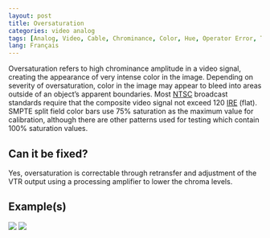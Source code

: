 ```yaml
---
layout: post
title: Oversaturation
categories: video analog
tags: [Analog, Video, Cable, Chrominance, Color, Hue, Operator Error, Tape Error, Time Base Corrector, Common Artifacts]
lang: Français
---
```


Oversaturation refers to high chrominance amplitude in a video signal, creating the appearance of very intense color in the image. Depending on severity of oversaturation, color in the image may appear to bleed into areas outside of an object’s apparent boundaries. Most [NTSC](http://en.wikipedia.org/wiki/NTSC) broadcast standards require that the composite video signal not exceed 120 [IRE](http://en.wikipedia.org/wiki/IRE_(unit)) (flat). SMPTE split field color bars use 75% saturation as the maximum value for calibration, although there are other patterns used for testing which contain 100% saturation values.

## Can it be fixed?

Yes, oversaturation is correctable through retransfer and adjustment of the VTR output using a  processing amplifier to lower the chroma levels.

## Example(s)

<img src="{{ site.baseurl }}/images/Oversaturated_Flat.jpg">
<img src="{{ site.baseurl }}/images/OversaturatedFixed_Flat.jpg">
